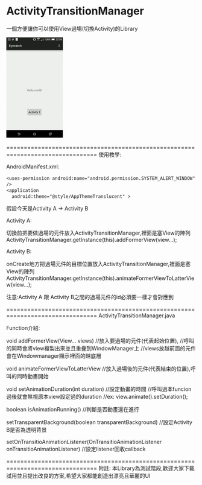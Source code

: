 # ActivityTransitionManager
一個方便讓你可以使用View過場(切換Activity)的Library

![Screenshot](https://raw.githubusercontent.com/guodong1111/ActivityTransitionManager/master/image/temp-150-91075853.gif)

================================================================================
使用教學:

AndroidManifest.xml:

    <uses-permission android:name="android.permission.SYSTEM_ALERT_WINDOW" />
    <application  
      android:theme="@style/AppThemeTranslucent" >


假設今天是Activity A -> Activity B

Activity A:

  切換前把要做過場的元件放入ActivityTransitionManager,裡面是塞View的陣列
  ActivityTransitionManager.getInstance(this).addFormerView(view...);
  
  
Activity B:

  onCreate地方把過場元件的目標位置放入ActivityTransitionManager,裡面是塞View的陣列
  ActivityTransitionManager.getInstance(this).animateFormerViewToLatterView(view...);


注意:Activity A 跟 Activity B之間的過場元件的id必須要一樣才會對應到


================================================================================
ActivityTransitionManager.java 

Function介紹:

  void addFormerView(View... views)  //放入要過場的元件(代表起始位置),
                                        //呼叫的同時會將view複製出來並且重疊到WindowManager上
                                        //views放越前面的元件會在Windowmanager顯示裡面的越底層
  
  void animateFormerViewToLatterView //放入過場後的元件(代表結束的位置),呼叫的同時動畫開始
  
  void setAnimationDuration(int duration)  //設定動畫的時間
                                            //呼叫過本funcion過後就會無視原本view設定過的duration 
                                            //ex: view.animate().setDuration();
  
  boolean isAnimationRunning()  //判斷是否動畫還在進行
  
  setTransparentBackground(boolean transparentBackground) //設定Activity B是否為透明背景
  
  setOnTransitioAnimationListener(OnTransitioAnimationListener onTransitioAnimationListener)    //設定listener回收callback
  
  
================================================================================
附註:
  本Library為測試階段,歡迎大家下載試用並且提出改良的方案,希望大家都能創造出漂亮且華麗的UI
  
  
